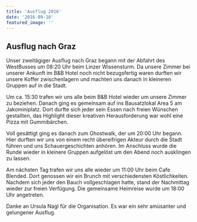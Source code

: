 ```yaml
---
title: 'Ausflug 2016'
date: '2016-09-10'
featured_image: ''
---
```


## Ausflug nach Graz 

Unser zweitägiger Ausflug nach Graz begann mit der Abfahrt des WestBusses um 08:20 Uhr beim Linzer Wissensturm. Da unsere Zimmer bei unserer Ankunft im B&B Hotel noch nicht bezugsfertig waren durften wir unsere Koffer zwischenlagern und machten uns danach in kleineren Gruppen auf in die Stadt.

Um ca. 15:30 trafen wir uns alle beim B&B Hotel wieder um unsere Zimmer zu beziehen. Danach ging es gemeinsam auf ins Bausatzlokal Area 5 am Jakominiplatz. Dort durfte sich jeder sein Essen nach freien Wünschen gestallten, das Highlight dieser kreativen Herausforderung war wohl eine Pizza mit Gummibärchen.

Voll gesättigt ging es danach zum Ghostwalk, der um 20:00 Uhr begann. Hier durften wir uns von einem recht übereifrigen Akteur durch die Stadt führen und uns Schauergeschichten anhören. Im Anschluss wurde die Runde wieder in kleinere Gruppen aufgelöst um den Abend noch ausklingen zu lassen.

Am nächsten Tag trafen wir uns alle wieder um 11:00 Uhr beim Cafe Blended. Dort genossen wir ein Brunch mit verschiedensten Köstlichkeiten. Nachdem sich jeder den Bauch vollgeschlagen hatte, stand der Nachmittag wieder zur freien Verfügung. Die gemeinsame Heimreise wurde um 18:00 Uhr angetreten.

Danke an Ursula Nagl für die Organisation. Es war ein sehr amüsanter und gelungener Ausflug.
